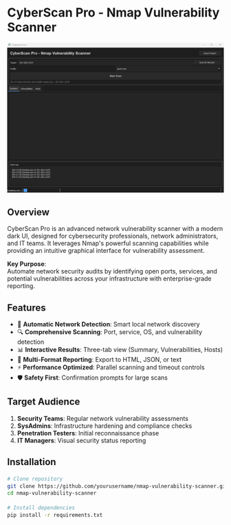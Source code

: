 # CyberScan Pro - Nmap Vulnerability Scanner

![CyberScan Pro Screenshot](screenshot.png) 

## Overview

CyberScan Pro is an advanced network vulnerability scanner with a modern dark UI, designed for cybersecurity professionals, network administrators, and IT teams. It leverages Nmap's powerful scanning capabilities while providing an intuitive graphical interface for vulnerability assessment.

**Key Purpose**:  
Automate network security audits by identifying open ports, services, and potential vulnerabilities across your infrastructure with enterprise-grade reporting.

## Features

- 🎯 **Automatic Network Detection**: Smart local network discovery
- 🔍 **Comprehensive Scanning**: Port, service, OS, and vulnerability detection
- 📊 **Interactive Results**: Three-tab view (Summary, Vulnerabilities, Hosts)
- 📁 **Multi-Format Reporting**: Export to HTML, JSON, or text
- ⚡ **Performance Optimized**: Parallel scanning and timeout controls
- 🛡️ **Safety First**: Confirmation prompts for large scans

## Target Audience

1. **Security Teams**: Regular network vulnerability assessments
2. **SysAdmins**: Infrastructure hardening and compliance checks
3. **Penetration Testers**: Initial reconnaissance phase
4. **IT Managers**: Visual security status reporting

## Installation

```bash
# Clone repository
git clone https://github.com/yourusername/nmap-vulnerability-scanner.git
cd nmap-vulnerability-scanner

# Install dependencies
pip install -r requirements.txt
